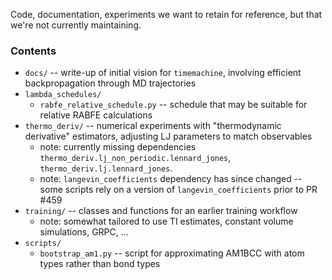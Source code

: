 Code, documentation, experiments we want to retain for reference, but that we're not currently maintaining.

### Contents
* `docs/` -- write-up of initial vision for `timemachine`, involving efficient backpropagation through MD trajectories
* `lambda_schedules/`
  * `rabfe_relative_schedule.py` -- schedule that may be suitable for relative RABFE calculations
* `thermo_deriv/` -- numerical experiments with "thermodynamic derivative" estimators, adjusting LJ parameters to match observables
    * note: currently missing dependencies `thermo_deriv.lj_non_periodic.lennard_jones`, `thermo_deriv.lj.lennard_jones`.
    * note: `langevin_coefficients` dependency has since changed -- some scripts rely on a version of `langevin_coefficients` prior to PR #459
* `training/` -- classes and functions for an earlier training workflow
    * note: somewhat tailored to use TI estimates, constant volume simulations, GRPC, ...
* `scripts/`
  * `bootstrap_am1.py` -- script for approximating AM1BCC with atom types rather than bond types
